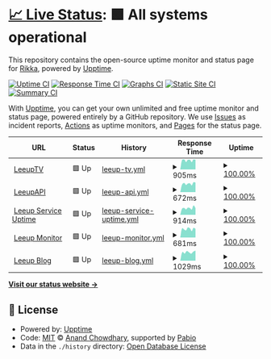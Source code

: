 # [📈 Live Status](https://demo.upptime.js.org): <!--live status--> **🟩 All systems operational**

This repository contains the open-source uptime monitor and status page for [Rikka](https://demo.upptime.js.org), powered by [Upptime](https://github.com/upptime/upptime).

[![Uptime CI](https://github.com/RikkaLzw/upptime_page/workflows/Uptime%20CI/badge.svg)](https://github.com/RikkaLzw/upptime_page/actions?query=workflow%3A%22Uptime+CI%22)
[![Response Time CI](https://github.com/RikkaLzw/upptime_page/workflows/Response%20Time%20CI/badge.svg)](https://github.com/RikkaLzw/upptime_page/actions?query=workflow%3A%22Response+Time+CI%22)
[![Graphs CI](https://github.com/RikkaLzw/upptime_page/workflows/Graphs%20CI/badge.svg)](https://github.com/RikkaLzw/upptime_page/actions?query=workflow%3A%22Graphs+CI%22)
[![Static Site CI](https://github.com/RikkaLzw/upptime_page/workflows/Static%20Site%20CI/badge.svg)](https://github.com/RikkaLzw/upptime_page/actions?query=workflow%3A%22Static+Site+CI%22)
[![Summary CI](https://github.com/RikkaLzw/upptime_page/workflows/Summary%20CI/badge.svg)](https://github.com/RikkaLzw/upptime_page/actions?query=workflow%3A%22Summary+CI%22)

With [Upptime](https://upptime.js.org), you can get your own unlimited and free uptime monitor and status page, powered entirely by a GitHub repository. We use [Issues](https://github.com/RikkaLzw/upptime_page/issues) as incident reports, [Actions](https://github.com/RikkaLzw/upptime_page/actions) as uptime monitors, and [Pages](https://demo.upptime.js.org) for the status page.

<!--start: status pages-->
<!-- This summary is generated by Upptime (https://github.com/upptime/upptime) -->
<!-- Do not edit this manually, your changes will be overwritten -->
<!-- prettier-ignore -->
| URL | Status | History | Response Time | Uptime |
| --- | ------ | ------- | ------------- | ------ |
| <img alt="" src="https://icons.duckduckgo.com/ip3/tv.leeup.net.ico" height="13"> [LeeupTV](https://tv.leeup.net) | 🟩 Up | [leeup-tv.yml](https://github.com/RikkaLzw/upptime_page/commits/HEAD/history/leeup-tv.yml) | <details><summary><img alt="Response time graph" src="./graphs/leeup-tv/response-time-week.png" height="20"> 905ms</summary><br><a href="https://demo.upptime.js.org/history/leeup-tv"><img alt="Response time 905" src="https://img.shields.io/endpoint?url=https%3A%2F%2Fraw.githubusercontent.com%2FRikkaLzw%2Fupptime_page%2FHEAD%2Fapi%2Fleeup-tv%2Fresponse-time.json"></a><br><a href="https://demo.upptime.js.org/history/leeup-tv"><img alt="24-hour response time 954" src="https://img.shields.io/endpoint?url=https%3A%2F%2Fraw.githubusercontent.com%2FRikkaLzw%2Fupptime_page%2FHEAD%2Fapi%2Fleeup-tv%2Fresponse-time-day.json"></a><br><a href="https://demo.upptime.js.org/history/leeup-tv"><img alt="7-day response time 905" src="https://img.shields.io/endpoint?url=https%3A%2F%2Fraw.githubusercontent.com%2FRikkaLzw%2Fupptime_page%2FHEAD%2Fapi%2Fleeup-tv%2Fresponse-time-week.json"></a><br><a href="https://demo.upptime.js.org/history/leeup-tv"><img alt="30-day response time 905" src="https://img.shields.io/endpoint?url=https%3A%2F%2Fraw.githubusercontent.com%2FRikkaLzw%2Fupptime_page%2FHEAD%2Fapi%2Fleeup-tv%2Fresponse-time-month.json"></a><br><a href="https://demo.upptime.js.org/history/leeup-tv"><img alt="1-year response time 905" src="https://img.shields.io/endpoint?url=https%3A%2F%2Fraw.githubusercontent.com%2FRikkaLzw%2Fupptime_page%2FHEAD%2Fapi%2Fleeup-tv%2Fresponse-time-year.json"></a></details> | <details><summary><a href="https://demo.upptime.js.org/history/leeup-tv">100.00%</a></summary><a href="https://demo.upptime.js.org/history/leeup-tv"><img alt="All-time uptime 100.00%" src="https://img.shields.io/endpoint?url=https%3A%2F%2Fraw.githubusercontent.com%2FRikkaLzw%2Fupptime_page%2FHEAD%2Fapi%2Fleeup-tv%2Fuptime.json"></a><br><a href="https://demo.upptime.js.org/history/leeup-tv"><img alt="24-hour uptime 100.00%" src="https://img.shields.io/endpoint?url=https%3A%2F%2Fraw.githubusercontent.com%2FRikkaLzw%2Fupptime_page%2FHEAD%2Fapi%2Fleeup-tv%2Fuptime-day.json"></a><br><a href="https://demo.upptime.js.org/history/leeup-tv"><img alt="7-day uptime 100.00%" src="https://img.shields.io/endpoint?url=https%3A%2F%2Fraw.githubusercontent.com%2FRikkaLzw%2Fupptime_page%2FHEAD%2Fapi%2Fleeup-tv%2Fuptime-week.json"></a><br><a href="https://demo.upptime.js.org/history/leeup-tv"><img alt="30-day uptime 100.00%" src="https://img.shields.io/endpoint?url=https%3A%2F%2Fraw.githubusercontent.com%2FRikkaLzw%2Fupptime_page%2FHEAD%2Fapi%2Fleeup-tv%2Fuptime-month.json"></a><br><a href="https://demo.upptime.js.org/history/leeup-tv"><img alt="1-year uptime 100.00%" src="https://img.shields.io/endpoint?url=https%3A%2F%2Fraw.githubusercontent.com%2FRikkaLzw%2Fupptime_page%2FHEAD%2Fapi%2Fleeup-tv%2Fuptime-year.json"></a></details>
| <img alt="" src="https://icons.duckduckgo.com/ip3/api.leeup.net.ico" height="13"> [LeeupAPI](https://api.leeup.net) | 🟩 Up | [leeup-api.yml](https://github.com/RikkaLzw/upptime_page/commits/HEAD/history/leeup-api.yml) | <details><summary><img alt="Response time graph" src="./graphs/leeup-api/response-time-week.png" height="20"> 672ms</summary><br><a href="https://demo.upptime.js.org/history/leeup-api"><img alt="Response time 672" src="https://img.shields.io/endpoint?url=https%3A%2F%2Fraw.githubusercontent.com%2FRikkaLzw%2Fupptime_page%2FHEAD%2Fapi%2Fleeup-api%2Fresponse-time.json"></a><br><a href="https://demo.upptime.js.org/history/leeup-api"><img alt="24-hour response time 755" src="https://img.shields.io/endpoint?url=https%3A%2F%2Fraw.githubusercontent.com%2FRikkaLzw%2Fupptime_page%2FHEAD%2Fapi%2Fleeup-api%2Fresponse-time-day.json"></a><br><a href="https://demo.upptime.js.org/history/leeup-api"><img alt="7-day response time 672" src="https://img.shields.io/endpoint?url=https%3A%2F%2Fraw.githubusercontent.com%2FRikkaLzw%2Fupptime_page%2FHEAD%2Fapi%2Fleeup-api%2Fresponse-time-week.json"></a><br><a href="https://demo.upptime.js.org/history/leeup-api"><img alt="30-day response time 672" src="https://img.shields.io/endpoint?url=https%3A%2F%2Fraw.githubusercontent.com%2FRikkaLzw%2Fupptime_page%2FHEAD%2Fapi%2Fleeup-api%2Fresponse-time-month.json"></a><br><a href="https://demo.upptime.js.org/history/leeup-api"><img alt="1-year response time 672" src="https://img.shields.io/endpoint?url=https%3A%2F%2Fraw.githubusercontent.com%2FRikkaLzw%2Fupptime_page%2FHEAD%2Fapi%2Fleeup-api%2Fresponse-time-year.json"></a></details> | <details><summary><a href="https://demo.upptime.js.org/history/leeup-api">100.00%</a></summary><a href="https://demo.upptime.js.org/history/leeup-api"><img alt="All-time uptime 100.00%" src="https://img.shields.io/endpoint?url=https%3A%2F%2Fraw.githubusercontent.com%2FRikkaLzw%2Fupptime_page%2FHEAD%2Fapi%2Fleeup-api%2Fuptime.json"></a><br><a href="https://demo.upptime.js.org/history/leeup-api"><img alt="24-hour uptime 100.00%" src="https://img.shields.io/endpoint?url=https%3A%2F%2Fraw.githubusercontent.com%2FRikkaLzw%2Fupptime_page%2FHEAD%2Fapi%2Fleeup-api%2Fuptime-day.json"></a><br><a href="https://demo.upptime.js.org/history/leeup-api"><img alt="7-day uptime 100.00%" src="https://img.shields.io/endpoint?url=https%3A%2F%2Fraw.githubusercontent.com%2FRikkaLzw%2Fupptime_page%2FHEAD%2Fapi%2Fleeup-api%2Fuptime-week.json"></a><br><a href="https://demo.upptime.js.org/history/leeup-api"><img alt="30-day uptime 100.00%" src="https://img.shields.io/endpoint?url=https%3A%2F%2Fraw.githubusercontent.com%2FRikkaLzw%2Fupptime_page%2FHEAD%2Fapi%2Fleeup-api%2Fuptime-month.json"></a><br><a href="https://demo.upptime.js.org/history/leeup-api"><img alt="1-year uptime 100.00%" src="https://img.shields.io/endpoint?url=https%3A%2F%2Fraw.githubusercontent.com%2FRikkaLzw%2Fupptime_page%2FHEAD%2Fapi%2Fleeup-api%2Fuptime-year.json"></a></details>
| <img alt="" src="https://icons.duckduckgo.com/ip3/uptime.leeup.net.ico" height="13"> [Leeup Service Uptime](https://uptime.leeup.net) | 🟩 Up | [leeup-service-uptime.yml](https://github.com/RikkaLzw/upptime_page/commits/HEAD/history/leeup-service-uptime.yml) | <details><summary><img alt="Response time graph" src="./graphs/leeup-service-uptime/response-time-week.png" height="20"> 914ms</summary><br><a href="https://demo.upptime.js.org/history/leeup-service-uptime"><img alt="Response time 914" src="https://img.shields.io/endpoint?url=https%3A%2F%2Fraw.githubusercontent.com%2FRikkaLzw%2Fupptime_page%2FHEAD%2Fapi%2Fleeup-service-uptime%2Fresponse-time.json"></a><br><a href="https://demo.upptime.js.org/history/leeup-service-uptime"><img alt="24-hour response time 931" src="https://img.shields.io/endpoint?url=https%3A%2F%2Fraw.githubusercontent.com%2FRikkaLzw%2Fupptime_page%2FHEAD%2Fapi%2Fleeup-service-uptime%2Fresponse-time-day.json"></a><br><a href="https://demo.upptime.js.org/history/leeup-service-uptime"><img alt="7-day response time 914" src="https://img.shields.io/endpoint?url=https%3A%2F%2Fraw.githubusercontent.com%2FRikkaLzw%2Fupptime_page%2FHEAD%2Fapi%2Fleeup-service-uptime%2Fresponse-time-week.json"></a><br><a href="https://demo.upptime.js.org/history/leeup-service-uptime"><img alt="30-day response time 914" src="https://img.shields.io/endpoint?url=https%3A%2F%2Fraw.githubusercontent.com%2FRikkaLzw%2Fupptime_page%2FHEAD%2Fapi%2Fleeup-service-uptime%2Fresponse-time-month.json"></a><br><a href="https://demo.upptime.js.org/history/leeup-service-uptime"><img alt="1-year response time 914" src="https://img.shields.io/endpoint?url=https%3A%2F%2Fraw.githubusercontent.com%2FRikkaLzw%2Fupptime_page%2FHEAD%2Fapi%2Fleeup-service-uptime%2Fresponse-time-year.json"></a></details> | <details><summary><a href="https://demo.upptime.js.org/history/leeup-service-uptime">100.00%</a></summary><a href="https://demo.upptime.js.org/history/leeup-service-uptime"><img alt="All-time uptime 100.00%" src="https://img.shields.io/endpoint?url=https%3A%2F%2Fraw.githubusercontent.com%2FRikkaLzw%2Fupptime_page%2FHEAD%2Fapi%2Fleeup-service-uptime%2Fuptime.json"></a><br><a href="https://demo.upptime.js.org/history/leeup-service-uptime"><img alt="24-hour uptime 100.00%" src="https://img.shields.io/endpoint?url=https%3A%2F%2Fraw.githubusercontent.com%2FRikkaLzw%2Fupptime_page%2FHEAD%2Fapi%2Fleeup-service-uptime%2Fuptime-day.json"></a><br><a href="https://demo.upptime.js.org/history/leeup-service-uptime"><img alt="7-day uptime 100.00%" src="https://img.shields.io/endpoint?url=https%3A%2F%2Fraw.githubusercontent.com%2FRikkaLzw%2Fupptime_page%2FHEAD%2Fapi%2Fleeup-service-uptime%2Fuptime-week.json"></a><br><a href="https://demo.upptime.js.org/history/leeup-service-uptime"><img alt="30-day uptime 100.00%" src="https://img.shields.io/endpoint?url=https%3A%2F%2Fraw.githubusercontent.com%2FRikkaLzw%2Fupptime_page%2FHEAD%2Fapi%2Fleeup-service-uptime%2Fuptime-month.json"></a><br><a href="https://demo.upptime.js.org/history/leeup-service-uptime"><img alt="1-year uptime 100.00%" src="https://img.shields.io/endpoint?url=https%3A%2F%2Fraw.githubusercontent.com%2FRikkaLzw%2Fupptime_page%2FHEAD%2Fapi%2Fleeup-service-uptime%2Fuptime-year.json"></a></details>
| <img alt="" src="https://icons.duckduckgo.com/ip3/tz.leeup.net.ico" height="13"> [Leeup Monitor](https://tz.leeup.net) | 🟩 Up | [leeup-monitor.yml](https://github.com/RikkaLzw/upptime_page/commits/HEAD/history/leeup-monitor.yml) | <details><summary><img alt="Response time graph" src="./graphs/leeup-monitor/response-time-week.png" height="20"> 681ms</summary><br><a href="https://demo.upptime.js.org/history/leeup-monitor"><img alt="Response time 681" src="https://img.shields.io/endpoint?url=https%3A%2F%2Fraw.githubusercontent.com%2FRikkaLzw%2Fupptime_page%2FHEAD%2Fapi%2Fleeup-monitor%2Fresponse-time.json"></a><br><a href="https://demo.upptime.js.org/history/leeup-monitor"><img alt="24-hour response time 776" src="https://img.shields.io/endpoint?url=https%3A%2F%2Fraw.githubusercontent.com%2FRikkaLzw%2Fupptime_page%2FHEAD%2Fapi%2Fleeup-monitor%2Fresponse-time-day.json"></a><br><a href="https://demo.upptime.js.org/history/leeup-monitor"><img alt="7-day response time 681" src="https://img.shields.io/endpoint?url=https%3A%2F%2Fraw.githubusercontent.com%2FRikkaLzw%2Fupptime_page%2FHEAD%2Fapi%2Fleeup-monitor%2Fresponse-time-week.json"></a><br><a href="https://demo.upptime.js.org/history/leeup-monitor"><img alt="30-day response time 681" src="https://img.shields.io/endpoint?url=https%3A%2F%2Fraw.githubusercontent.com%2FRikkaLzw%2Fupptime_page%2FHEAD%2Fapi%2Fleeup-monitor%2Fresponse-time-month.json"></a><br><a href="https://demo.upptime.js.org/history/leeup-monitor"><img alt="1-year response time 681" src="https://img.shields.io/endpoint?url=https%3A%2F%2Fraw.githubusercontent.com%2FRikkaLzw%2Fupptime_page%2FHEAD%2Fapi%2Fleeup-monitor%2Fresponse-time-year.json"></a></details> | <details><summary><a href="https://demo.upptime.js.org/history/leeup-monitor">100.00%</a></summary><a href="https://demo.upptime.js.org/history/leeup-monitor"><img alt="All-time uptime 100.00%" src="https://img.shields.io/endpoint?url=https%3A%2F%2Fraw.githubusercontent.com%2FRikkaLzw%2Fupptime_page%2FHEAD%2Fapi%2Fleeup-monitor%2Fuptime.json"></a><br><a href="https://demo.upptime.js.org/history/leeup-monitor"><img alt="24-hour uptime 100.00%" src="https://img.shields.io/endpoint?url=https%3A%2F%2Fraw.githubusercontent.com%2FRikkaLzw%2Fupptime_page%2FHEAD%2Fapi%2Fleeup-monitor%2Fuptime-day.json"></a><br><a href="https://demo.upptime.js.org/history/leeup-monitor"><img alt="7-day uptime 100.00%" src="https://img.shields.io/endpoint?url=https%3A%2F%2Fraw.githubusercontent.com%2FRikkaLzw%2Fupptime_page%2FHEAD%2Fapi%2Fleeup-monitor%2Fuptime-week.json"></a><br><a href="https://demo.upptime.js.org/history/leeup-monitor"><img alt="30-day uptime 100.00%" src="https://img.shields.io/endpoint?url=https%3A%2F%2Fraw.githubusercontent.com%2FRikkaLzw%2Fupptime_page%2FHEAD%2Fapi%2Fleeup-monitor%2Fuptime-month.json"></a><br><a href="https://demo.upptime.js.org/history/leeup-monitor"><img alt="1-year uptime 100.00%" src="https://img.shields.io/endpoint?url=https%3A%2F%2Fraw.githubusercontent.com%2FRikkaLzw%2Fupptime_page%2FHEAD%2Fapi%2Fleeup-monitor%2Fuptime-year.json"></a></details>
| <img alt="" src="https://icons.duckduckgo.com/ip3/blog.leeup.net.ico" height="13"> [Leeup Blog](https://blog.leeup.net) | 🟩 Up | [leeup-blog.yml](https://github.com/RikkaLzw/upptime_page/commits/HEAD/history/leeup-blog.yml) | <details><summary><img alt="Response time graph" src="./graphs/leeup-blog/response-time-week.png" height="20"> 1029ms</summary><br><a href="https://demo.upptime.js.org/history/leeup-blog"><img alt="Response time 1029" src="https://img.shields.io/endpoint?url=https%3A%2F%2Fraw.githubusercontent.com%2FRikkaLzw%2Fupptime_page%2FHEAD%2Fapi%2Fleeup-blog%2Fresponse-time.json"></a><br><a href="https://demo.upptime.js.org/history/leeup-blog"><img alt="24-hour response time 1186" src="https://img.shields.io/endpoint?url=https%3A%2F%2Fraw.githubusercontent.com%2FRikkaLzw%2Fupptime_page%2FHEAD%2Fapi%2Fleeup-blog%2Fresponse-time-day.json"></a><br><a href="https://demo.upptime.js.org/history/leeup-blog"><img alt="7-day response time 1029" src="https://img.shields.io/endpoint?url=https%3A%2F%2Fraw.githubusercontent.com%2FRikkaLzw%2Fupptime_page%2FHEAD%2Fapi%2Fleeup-blog%2Fresponse-time-week.json"></a><br><a href="https://demo.upptime.js.org/history/leeup-blog"><img alt="30-day response time 1029" src="https://img.shields.io/endpoint?url=https%3A%2F%2Fraw.githubusercontent.com%2FRikkaLzw%2Fupptime_page%2FHEAD%2Fapi%2Fleeup-blog%2Fresponse-time-month.json"></a><br><a href="https://demo.upptime.js.org/history/leeup-blog"><img alt="1-year response time 1029" src="https://img.shields.io/endpoint?url=https%3A%2F%2Fraw.githubusercontent.com%2FRikkaLzw%2Fupptime_page%2FHEAD%2Fapi%2Fleeup-blog%2Fresponse-time-year.json"></a></details> | <details><summary><a href="https://demo.upptime.js.org/history/leeup-blog">100.00%</a></summary><a href="https://demo.upptime.js.org/history/leeup-blog"><img alt="All-time uptime 100.00%" src="https://img.shields.io/endpoint?url=https%3A%2F%2Fraw.githubusercontent.com%2FRikkaLzw%2Fupptime_page%2FHEAD%2Fapi%2Fleeup-blog%2Fuptime.json"></a><br><a href="https://demo.upptime.js.org/history/leeup-blog"><img alt="24-hour uptime 100.00%" src="https://img.shields.io/endpoint?url=https%3A%2F%2Fraw.githubusercontent.com%2FRikkaLzw%2Fupptime_page%2FHEAD%2Fapi%2Fleeup-blog%2Fuptime-day.json"></a><br><a href="https://demo.upptime.js.org/history/leeup-blog"><img alt="7-day uptime 100.00%" src="https://img.shields.io/endpoint?url=https%3A%2F%2Fraw.githubusercontent.com%2FRikkaLzw%2Fupptime_page%2FHEAD%2Fapi%2Fleeup-blog%2Fuptime-week.json"></a><br><a href="https://demo.upptime.js.org/history/leeup-blog"><img alt="30-day uptime 100.00%" src="https://img.shields.io/endpoint?url=https%3A%2F%2Fraw.githubusercontent.com%2FRikkaLzw%2Fupptime_page%2FHEAD%2Fapi%2Fleeup-blog%2Fuptime-month.json"></a><br><a href="https://demo.upptime.js.org/history/leeup-blog"><img alt="1-year uptime 100.00%" src="https://img.shields.io/endpoint?url=https%3A%2F%2Fraw.githubusercontent.com%2FRikkaLzw%2Fupptime_page%2FHEAD%2Fapi%2Fleeup-blog%2Fuptime-year.json"></a></details>

<!--end: status pages-->

[**Visit our status website →**](https://demo.upptime.js.org)

## 📄 License

- Powered by: [Upptime](https://github.com/upptime/upptime)
- Code: [MIT](./LICENSE) © [Anand Chowdhary](https://anandchowdhary.com), supported by [Pabio](https://pabio.com)
- Data in the `./history` directory: [Open Database License](https://opendatacommons.org/licenses/odbl/1-0/)
